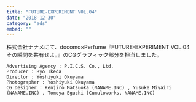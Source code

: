 ```yaml
---
title: "FUTURE-EXPERIMENT VOL.04"
date: "2018-12-30"
category: "ads"
embed: ""
---
```


株式会社ナナメにて、docomo×Perfume『FUTURE-EXPERIMENT VOL.04　その瞬間を共有せよ。』のCGグラフィック部分を担当しました。

```plaintext
Advertising Agency : P.I.C.S. Co., Ltd.
Producer : Ryo Ikeda
Director : Yoshiyuki Okuyama
Photographer : Yoshiyuki Okuyama
CG Designer : Kenjiro Matsuoka (NANAME.INC) , Yusuke Miyairi (NANAME.INC) , Tomoya Eguchi (Cumuloworks, NANAME.INC)
```
